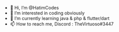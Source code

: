 - 👋 Hi, I’m @HatimCodes
- 👀 I’m interested in coding obviously
- 🌱 I’m currently learning java & php & flutter/dart
- 📫 How to reach me, Discord : TheVirtuoso#3447
